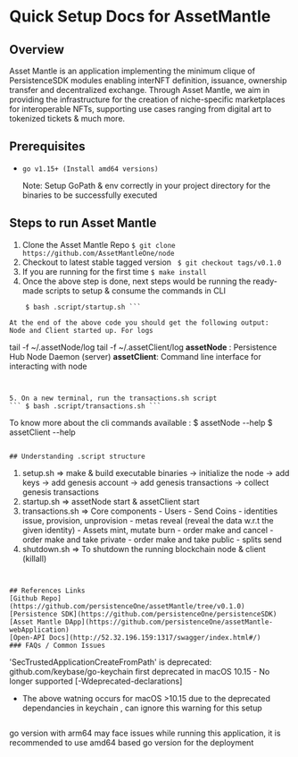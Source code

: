 
# Quick Setup Docs for AssetMantle


## Overview
Asset Mantle is an application implementing the minimum clique of PersistenceSDK modules enabling interNFT definition, issuance, ownership transfer and decentralized exchange.
Through Asset Mantle, we aim in providing the infrastructure for the creation of niche-specific marketplaces for interoperable NFTs, supporting use cases ranging from digital art to tokenized tickets & much more.


## Prerequisites
*     go v1.15+ (Install amd64 versions)
    Note: Setup GoPath & env correctly in your project directory for the binaries to be successfully executed



## Steps to run Asset Mantle
1. Clone the Asset Mantle Repo
        ```$ git clone https://github.com/AssetMantleOne/node```
2. Checkout to latest stable tagged version
``` $ git checkout tags/v0.1.0```
3. If you are running for the first time
``` $ make install ```
4. Once the above step is done, next steps would be running the ready-made scripts to setup & consume the commands in CLI
``` $ bash .script/setup.sh
    $ bash .script/startup.sh ```

At the end of the above code you should get the following output:
Node and Client started up. For logs

```
tail -f ~/.assetNode/log
tail -f ~/.assetClient/log
**assetNode** : Persistence Hub Node Daemon (server)
**assetClient**: Command line interface for interacting with node
```


5. On a new terminal, run the transactions.sh script
``` $ bash .script/transactions.sh ```

```
To know more about the cli commands available :
$ assetNode --help
$ assetClient --help
```

## Understanding .script structure

```
1.  setup.sh
    => make & build executable binaries -> initialize the node -> add keys -> add genesis account -> add genesis transactions -> collect genesis transactions
2.  startup.sh
    => assetNode start & assetClient start
3.  transactions.sh
    => Core components
        - Users
        - Send Coins
        - identities issue, provision, unprovision
        - metas reveal (reveal the data w.r.t the given identity)
        - Assets mint, mutate burn
        - order make and cancel
        - order make and take private
        - order make and take public
        - splits send
4. shutdown.sh
    => To shutdown the running blockchain node & client (killall)
```


## References Links
[Github Repo](https://github.com/persistenceOne/assetMantle/tree/v0.1.0)
[Persistence SDK](https://github.com/persistenceOne/persistenceSDK)
[Asset Mantle DApp](https://github.com/persistenceOne/assetMantle-webApplication)
[Open-API Docs](http://52.32.196.159:1317/swagger/index.html#/)
### FAQs / Common Issues

```
'SecTrustedApplicationCreateFromPath' is deprecated:
github.com/keybase/go-keychain
 first deprecated in macOS 10.15 - No longer supported [-Wdeprecated-declarations]

 * The above watning occurs for macOS >10.15 due to the deprecated dependancies in keychain , can ignore this warning for this setup
```

```
go version with arm64 may face issues while running this application, it is recommended to use amd64 based go version  for the deployment
```
